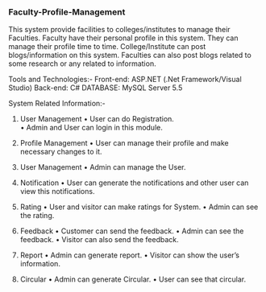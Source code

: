 ### 			Faculty-Profile-Management



This system provide facilities to colleges/institutes to manage their Faculties. Faculty have their personal profile in this system. They can manage their profile time to time. College/Institute can post blogs/information on this system. Faculties can also post blogs related to some research or any related to information.

Tools and Technologies:-
Front-end: ASP.NET (.Net Framework/Visual Studio)
Back-end: C#
DATABASE: MySQL Server 5.5


System Related Information:-

1. User Management
• User can do Registration.			
• Admin and User can login in this module.
2. Profile Management
• User can manage their profile and make necessary changes to it.

3. User Management
• Admin can manage the User.
4. Notification
• User can generate the notifications and other user can view this notifications.
5. Rating
• User and visitor can make ratings for System.
• Admin can see the rating.
6. Feedback
• Customer can send the feedback.
• Admin can see the feedback.
• Visitor can also send the feedback.
7. Report
• Admin can generate report.
• Visitor can show the user’s information.

 8. Circular
• Admin can generate Circular.
• User can see that circular.












